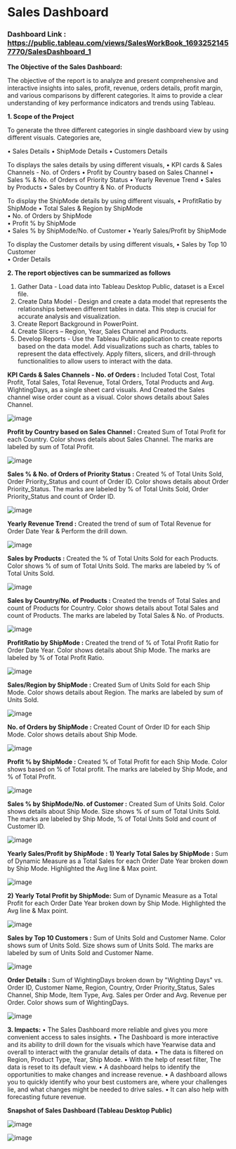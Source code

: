 # Sales Dashboard

### Dashboard Link : https://public.tableau.com/views/SalesWorkBook_16932521457770/SalesDashboard_1

**The Objective of the Sales Dashboard:**

The objective of the report is to analyze and present comprehensive and interactive insights into sales, profit, revenue, orders details, profit margin, and various comparisons by different categories. It aims to provide a clear understanding of key performance indicators and trends using Tableau.

**1. Scope of the Project**

To generate the three different categories in single dashboard view by using different visuals.
Categories are,

•	Sales Details
•	ShipMode Details
•	Customers Details

To displays the sales details by using different visuals, 
•	KPI cards & Sales Channels - No. of Orders
•	Profit by Country based on Sales Channel 
•	Sales % & No. of Orders of Priority Status
•	Yearly Revenue Trend
•	Sales by Products 
•	Sales by Country & No. of Products

To display the ShipMode details by using different visuals,	
•	ProfitRatio by ShipMode	
•	Total Sales & Region by ShipMode	
•	No. of Orders by ShipMode	
•	Profit % by ShipMode	
•	Sales % by ShipMode/No. of Customer
•	Yearly 	Sales/Profit by ShipMode

To display the Customer details by using different visuals,
•	Sales by Top 10 Customer	
•	Order Details 

**2. The report objectives can be summarized as follows**
1) Gather Data - Load data into Tableau Desktop Public, dataset is a Excel file.
2) Create Data Model - Design and create a data model that represents the relationships between different tables in data. This step is crucial for accurate analysis and visualization.
3) Create Report Background in PowerPoint.
4) Create Slicers – Region, Year, Sales Channel and Products.
5) Develop Reports - Use the Tableau Public application to create reports based on the data model. Add visualizations such as charts, tables to represent the data effectively. Apply filters, slicers, and drill-through functionalities to allow users to interact with the data.

**KPI Cards & Sales Channels - No. of Orders :**
Included Total Cost, Total Profit, Total Sales, Total Revenue, Total Orders, Total Products and Avg. WightingDays, as a single sheet card visuals. And Created the Sales channel wise order count as a visual. Color shows details about Sales Channel.

![image](https://github.com/yoga9/Tableau_Sales-Dashboard/assets/80407876/caa7cf1f-3e09-407e-a809-12d585729440)

**Profit by Country based on Sales Channel :**
Created Sum of Total Profit for each Country. Color shows details about Sales Channel. The marks are labeled by sum of Total Profit.

![image](https://github.com/yoga9/Tableau_Sales-Dashboard/assets/80407876/0737bb7d-3fe9-4db1-921e-fda94eb28f6a)
 
**Sales % & No. of Orders of Priority Status :**
Created % of Total Units Sold, Order Priority_Status and count of Order ID. Color shows details about Order Priority_Status. The marks are labeled by % of Total Units Sold, Order Priority_Status and count of Order ID.

![image](https://github.com/yoga9/Tableau_Sales-Dashboard/assets/80407876/7ef4b807-a4e6-4d8a-bb3f-ea5c1361dc1a)

**Yearly Revenue Trend :**
Created the trend of sum of Total Revenue for Order Date Year & Perform the drill down.

![image](https://github.com/yoga9/Tableau_Sales-Dashboard/assets/80407876/465e408a-1c60-43cf-a94f-26838caaef10)
 
**Sales by Products :**
Created the % of Total Units Sold for each Products. Color shows % of sum of Total Units Sold. The marks are labeled by % of Total Units Sold.

![image](https://github.com/yoga9/Tableau_Sales-Dashboard/assets/80407876/53bec755-4d88-4e34-a4c8-0e169f14797e)

**Sales by Country/No. of Products :** 
Created the trends of Total Sales and count of Products for Country. Color shows details about Total Sales and count of Products. The marks are labeled by Total Sales & No. of Products.

![image](https://github.com/yoga9/Tableau_Sales-Dashboard/assets/80407876/fc2ae450-0b87-4c07-8add-4f598d3c341c)

**ProfitRatio by ShipMode :**
Created the trend of % of Total Profit Ratio for Order Date Year. Color shows details about Ship Mode. The marks are labeled by % of Total Profit Ratio.

![image](https://github.com/yoga9/Tableau_Sales-Dashboard/assets/80407876/79dcfcae-f045-4050-99c2-cb204c0fcc0b)

**Sales/Region by ShipMode :**
Created Sum of Units Sold for each Ship Mode. Color shows details about Region. The marks are labeled by sum of Units Sold.

![image](https://github.com/yoga9/Tableau_Sales-Dashboard/assets/80407876/98b3e9d1-dca0-4176-a10d-2b7d39d3385f)
 
**No. of Orders by ShipMode :**
Created Count of Order ID for each Ship Mode. Color shows details about Ship Mode.

 ![image](https://github.com/yoga9/Tableau_Sales-Dashboard/assets/80407876/6bb771fd-5f97-4379-b9ae-02a0b8b11d90)

**Profit % by ShipMode :**
Created % of Total Profit for each Ship Mode. Color shows based on % of Total profit. The marks are labeled by Ship Mode, and % of Total Profit.

![image](https://github.com/yoga9/Tableau_Sales-Dashboard/assets/80407876/668ec866-50a8-4e6a-bdcd-51ecd3ec7154)
 
**Sales % by ShipMode/No. of Customer :** 
Created Sum of Units Sold. Color shows details about Ship Mode. Size shows % of sum of Total Units Sold. The marks are labeled by Ship Mode, % of Total Units Sold and count of Customer ID.

![image](https://github.com/yoga9/Tableau_Sales-Dashboard/assets/80407876/45c06488-738c-42e8-ba15-3b20031cde8b)

**Yearly Sales/Profit by ShipMode :** 
**1) Yearly Total Sales by ShipMode :**
Sum of Dynamic Measure as a Total Sales for each Order Date Year broken down by Ship Mode. Highlighted the Avg line & Max point. 

![image](https://github.com/yoga9/Tableau_Sales-Dashboard/assets/80407876/0126a4d0-f217-45f5-be34-3a620ffa498b)
 
**2) Yearly Total Profit by ShipMode:**
Sum of Dynamic Measure as a Total Profit for each Order Date Year broken down by Ship Mode. Highlighted the Avg line & Max point.

![image](https://github.com/yoga9/Tableau_Sales-Dashboard/assets/80407876/08b7d0bb-6485-41a8-9711-f1b541f927a9)

**Sales by Top 10 Customers :**
Sum of Units Sold and Customer Name. Color shows sum of Units Sold. Size shows sum of Units Sold. The marks are labeled by sum of Units Sold and Customer Name.

![image](https://github.com/yoga9/Tableau_Sales-Dashboard/assets/80407876/b4321df7-8043-407d-8203-e769337e95b1)

**Order Details :**
Sum of WightingDays broken down by "Wighting Days" vs. Order ID, Customer Name, Region, Country, Order Priority_Status, Sales Channel, Ship Mode, Item Type, Avg. Sales per Order and Avg. Revenue per Order. Color shows sum of WightingDays.

![image](https://github.com/yoga9/Tableau_Sales-Dashboard/assets/80407876/8caca4b0-0f65-4164-bd03-9cfa6f6dceef)

**3. Impacts:** 
•	The Sales Dashboard more reliable and gives you more convenient access to sales insights.
•	The Dashboard is more interactive and its ability to drill down for the visuals which have Yearwise data and overall to interact with the granular details of data.
•	The data is filtered on Region, Product Type, Year, Ship Mode.
• With the help of reset filter, The data is reset to its default view.
•	A dashboard helps to identify the opportunities to make changes and increase revenue. 
•	A dashboard allows you to quickly identify who your best customers are, where your challenges lie, and what changes might be needed to drive sales.
•	It can also help with forecasting future revenue.

**Snapshot of Sales Dashboard (Tableau Desktop Public)**

![image](https://github.com/yoga9/Tableau_Sales-Dashboard/assets/80407876/bf2d31d3-b21d-4b6a-a51c-9b9046776587)

![image](https://github.com/yoga9/Tableau_Sales-Dashboard/assets/80407876/de71ca77-233b-422c-97e7-9a85a954abd8)




